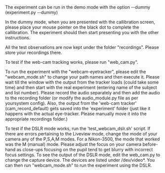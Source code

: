The experiment can be run in the demo mode with the option --dummy (experiment.py --dummy)

In the dummy mode, when you are presented with the callibration screen, please place your mouse pointer on the black dot to complete the callibration. The experiment should then start presenting you with the other instructions. 

All the test observations are now kept under the folder "recordings". Please store your recordings there. 

To test if the web-cam tracking works, please run "web_cam.py".

To run the experiment with the "webcam-eyetracker", please edit the "webcam_mode.sh" to change your path names and then execute it. Please wait till the window with the output from the tracker loads (could take some time) and then start with the real experiment (entering name of the subject and list number). Please record the audio separately and then add the audio to the recording folder  (or modify the audio_module.py file as per yoursystem config). Also, the output from the 'web-cam tracker' (cam_record_default) gets saved into the 'experiment' folder (just like it happens with the actual eye-tracker. Please manually move it into the appropriate recordings folder.)

To test if the DSLR mode works, run the 'test_webcam_dslr.sh' script. If there are errors pertaining to the Liveview mode, change the mode of your camera any of the P,S,A,M modes. For a Nikon-3500, the mode that worked was the M (manual) mode. Please adjust the focus on your camera before-hand as close-ups focusing on the pupil tend to get blurry with incorrect focus settings. To see the output of the DSLR mode, edit the web_cam.py to  change the capture device. The devices are listed under /dev/video*. You can then run "webcam_mode.sh" to run the experiment using the DSLR.


